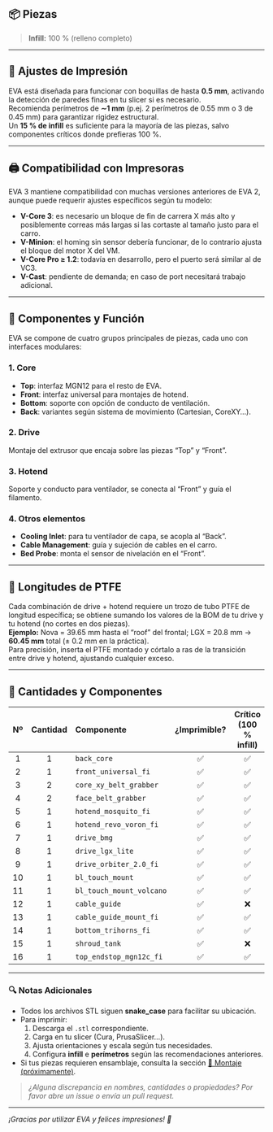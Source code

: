 <!-- ─────────────────────────────────────────────────────────────────────────────
     ┌────────────────────────────────────────────────────────────────────────┐
     │                       🖨️ Lista de Piezas 3D                          │
     └────────────────────────────────────────────────────────────────────────┘
────────────────────────────────────────────────────────────────────────────────
-->

## 📦 Piezas

> **Infill:** 100 % (relleno completo)

---

## 🔧 Ajustes de Impresión

EVA está diseñada para funcionar con boquillas de hasta **0.5 mm**, activando la detección de paredes finas en tu slicer si es necesario.  
Recomienda perímetros de **∼1 mm** (p.ej. 2 perímetros de 0.55 mm o 3 de 0.45 mm) para garantizar rigidez estructural.  
Un **15 % de infill** es suficiente para la mayoría de las piezas, salvo componentes críticos donde prefieras 100 %.

---

## 🖨️ Compatibilidad con Impresoras

EVA 3 mantiene compatibilidad con muchas versiones anteriores de EVA 2, aunque puede requerir ajustes específicos según tu modelo:

- **V-Core 3**: es necesario un bloque de fin de carrera X más alto y posiblemente correas más largas si las cortaste al tamaño justo para el carro.  
- **V-Minion**: el homing sin sensor debería funcionar, de lo contrario ajusta el bloque del motor X del VM.  
- **V-Core Pro ≥ 1.2**: todavía en desarrollo, pero el puerto será similar al de VC3.  
- **V-Cast**: pendiente de demanda; en caso de port necesitará trabajo adicional.

---

## 🧩 Componentes y Función

EVA se compone de cuatro grupos principales de piezas, cada uno con interfaces modulares:

### 1. Core 
- **Top**: interfaz MGN12 para el resto de EVA.  
- **Front**: interfaz universal para montajes de hotend.  
- **Bottom**: soporte con opción de conducto de ventilación.  
- **Back**: variantes según sistema de movimiento (Cartesian, CoreXY…).

### 2. Drive
Montaje del extrusor que encaja sobre las piezas “Top” y “Front”.

### 3. Hotend
Soporte y conducto para ventilador, se conecta al “Front” y guía el filamento.

### 4. Otros elementos  
- **Cooling Inlet**: para tu ventilador de capa, se acopla al “Back”.  
- **Cable Management**: guía y sujeción de cables en el carro.  
- **Bed Probe**: monta el sensor de nivelación en el “Front”.

---

## 📏 Longitudes de PTFE

Cada combinación de drive + hotend requiere un trozo de tubo PTFE de longitud específica; se obtiene sumando los valores de la BOM de tu drive y tu hotend (no cortes en dos piezas).  
**Ejemplo:** Nova = 39.65 mm hasta el “roof” del frontal; LGX = 20.8 mm → **60.45 mm** total (± 0.2 mm en la práctica).  
Para precisión, inserta el PTFE montado y córtalo a ras de la transición entre drive y hotend, ajustando cualquier exceso.

---

## 🔢 Cantidades y Componentes

| Nº  | Cantidad | Componente               | ¿Imprimible? | Crítico (100 % infill) |
|:---:|:--------:|:-------------------------|:------------:|:----------------------:|
| 1   | 1        | `back_core`              | ✅           | ✅                     |
| 2   | 1        | `front_universal_fi`     | ✅           | ✅                     |
| 3   | 2        | `core_xy_belt_grabber`   | ✅           | ✅                     |
| 4   | 2        | `face_belt_grabber`      | ✅           | ✅                     |
| 5   | 1        | `hotend_mosquito_fi`     | ✅           | ✅                     |
| 6   | 1        | `hotend_revo_voron_fi`   | ✅           | ✅                     |
| 7   | 1        | `drive_bmg`              | ✅           | ✅                     |
| 8   | 1        | `drive_lgx_lite`         | ✅           | ✅                     |
| 9   | 1        | `drive_orbiter_2.0_fi`   | ✅           | ✅                     |
| 10  | 1        | `bl_touch_mount`         | ✅           | ✅                     |
| 11  | 1        | `bl_touch_mount_volcano` | ✅           | ✅                     |
| 12  | 1        | `cable_guide`            | ✅           | ❌                     |
| 13  | 1        | `cable_guide_mount_fi`   | ✅           | ✅                     |
| 14  | 1        | `bottom_trihorns_fi`     | ✅           | ✅                     |
| 15  | 1        | `shroud_tank`            | ✅           | ❌                     |
| 16  | 1        | `top_endstop_mgn12c_fi`  | ✅           | ✅                     |

---

### 🔍 Notas Adicionales

- Todos los archivos STL siguen **snake_case** para facilitar su ubicación.  
- Para imprimir:  
  1. Descarga el `.stl` correspondiente.  
  2. Carga en tu slicer (Cura, PrusaSlicer…).  
  3. Ajusta orientaciones y escala según tus necesidades.  
  4. Configura **infill** e **perímetros** según las recomendaciones anteriores.  
- Si tus piezas requieren ensamblaje, consulta la sección [🔧 Montaje (próximamente)](#).

> _¿Alguna discrepancia en nombres, cantidades o propiedades? Por favor abre un _issue_ o envía un _pull request_._

---

*¡Gracias por utilizar EVA y felices impresiones! 🚀*  
